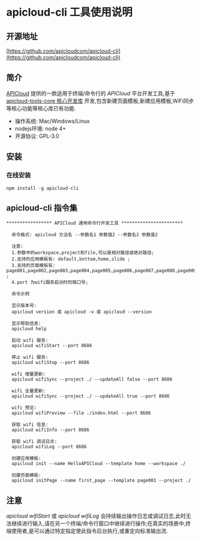 # apicloud-cli 工具使用说明

## 开源地址

[https://github.com/apicloudcom/apicloud-cli](https://github.com/apicloudcom/apicloud-cli)

## 简介

[APICloud](http://www.apicloud.com/) 提供的一款适用于终端/命令行的 *APICloud* 平台开发工具,基于 [apicloud-tools-core 核心开发库](https://www.npmjs.com/package/apicloud-tools-core) 开发,包含新建页面模板,新建应用模板,WiFi同步等核心功能等核心库已有功能.

* 操作系统: Mac/Windows/Linux
* nodejs环境: node 4+
* 开源协议: GPL-3.0

## 安装

### 在线安装

```shell
npm install -g apicloud-cli
```

## apicloud-cli 指令集

```
***************** APICloud 通用命令行开发工具 ***********************

  命令格式: apicloud 方法名 --参数名1 参数值2 --参数名2 参数值2

  注意:
  1.参数中的workspace,project和file,可以是相对路径或绝对路径;
  2.支持的应用模板有: default,bottom,home,slide ;
  3.支持的页面模板有: page001,page002,page003,page004,page005,page006,page007,page008,page009,page010,page011,page012,page013,page014,page015,page016,page017,page018,page019,page020,page021,page022,page023,page024,page025,page026 ;
  4.port 为wifi服务启动时的端口号;

  命令示例

  显示版本号:
  apicloud version 或 apicloud -v 或 apicloud --version

  显示帮助信息:
  apicloud help

  启动 wifi 服务:
  apicloud wifiStart --port 8686

  停止 wifi 服务:
  apicloud wifiStop --port 8686

  wifi 增量更新:
  apicloud wifiSync --project ./ --updateAll false --port 8686

  wifi 全量更新:
  apicloud wifiSync --project ./ --updateAll true --port 8686

  wifi 预览:
  apicloud wifiPreview --file ./index.html --port 8686

  获取 wifi 信息:
  apicloud wifiInfo --port 8686

  获取 wifi 调试日志:
  apicloud wifiLog --port 8686

  创建应用模板:
  apicloud init --name HelloAPICloud --template home --workspace ./

  创建页面模板:
  apicloud initPage --name first_page --template page001 --project ./
```

## 注意

*apicloud wifiStart* 或 *apicloud wifiLog* 会持续输出操作日志或调试日志,此时无法继续进行输入,请在另一个终端/命令行窗口中继续进行操作;在真实的场景中,终端使用者,是可以通过特定指定使此指令后台执行,或重定向标准输出流.
